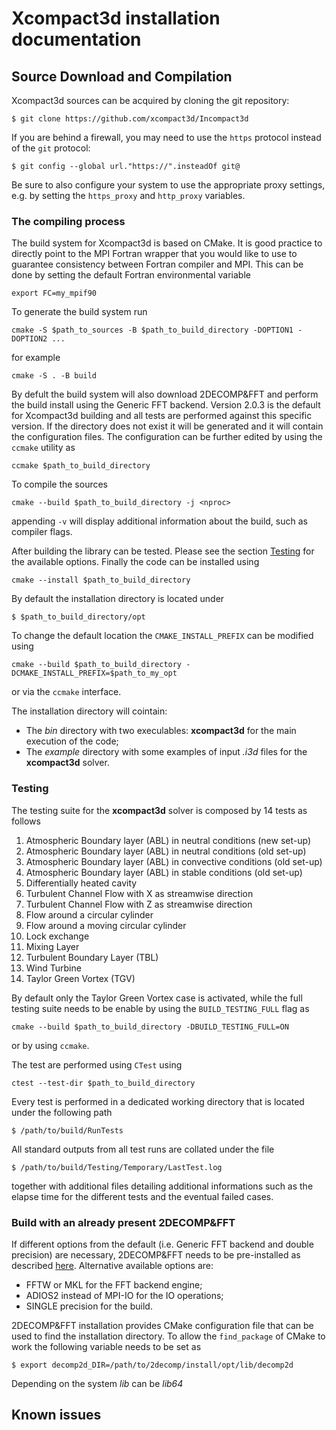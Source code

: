 Xcompact3d installation documentation
=====================================

## Source Download and Compilation

Xcompact3d sources can be acquired by cloning the git repository: 
```
$ git clone https://github.com/xcompact3d/Incompact3d
```
If you are behind a firewall, you may need to use the `https` protocol instead of the `git` protocol:
```
$ git config --global url."https://".insteadOf git@
```
Be sure to also configure your system to use the appropriate proxy settings, 
e.g. by setting the `https_proxy` and `http_proxy` variables.

### The compiling process

The build system for Xcompact3d is based on CMake. 
It is good practice to directly point to the 
MPI Fortran wrapper that you would like to use to guarantee consistency 
between Fortran compiler and MPI. 
This can be done by setting the default Fortran environmental variable 
```
export FC=my_mpif90
```
To generate the build system run 
```
cmake -S $path_to_sources -B $path_to_build_directory -DOPTION1 -DOPTION2 ... 
```
for example 
```
cmake -S . -B build  
```
By defult the build system will also download 2DECOMP&FFT 
and perform the build install using the
Generic FFT backend. Version 2.0.3 is the default for Xcompact3d building
and all tests are performed against this specific version.
If the directory does not exist it will be generated and it will contain the configuration files.
The configuration can be further
edited by using the `ccmake` utility as
```
ccmake $path_to_build_directory
```
To compile the sources 
```
cmake --build $path_to_build_directory -j <nproc>
```
appending `-v` will display additional information about the build, such as compiler flags.

After building the library can be tested. Please see the section [Testing](#testing-and-examples)
for the available options. 
Finally the code can be installed using 
```
cmake --install $path_to_build_directory
```
By default the installation directory is located under 
```
$ $path_to_build_directory/opt
```
To change the default location the `CMAKE_INSTALL_PREFIX` can be modified using 
```
cmake --build $path_to_build_directory -DCMAKE_INSTALL_PREFIX=$path_to_my_opt
```
or via the `ccmake` interface. 

The installation directory will cointain:
* The *bin* directory with two execulables: **xcompact3d** for the main execution of the code;
* The *example* directory with some examples of input *.i3d* files for the **xcompact3d** solver.

### Testing
The testing suite for the **xcompact3d** solver is composed by 14 tests as follows 

1. Atmospheric Boundary layer (ABL) in neutral conditions (new set-up)
1. Atmospheric Boundary layer (ABL) in neutral conditions (old set-up)
1. Atmospheric Boundary layer (ABL) in convective conditions (old set-up)
1. Atmospheric Boundary layer (ABL) in stable conditions (old set-up)
1. Differentially heated cavity
1. Turbulent Channel Flow with X as streamwise direction
1. Turbulent Channel Flow with Z as streamwise direction
1. Flow around a circular cylinder
1. Flow around a moving circular cylinder
1. Lock exchange
1. Mixing Layer
1. Turbulent Boundary Layer (TBL)
1. Wind Turbine
1. Taylor Green Vortex (TGV)

By default only the  Taylor Green Vortex case is activated, while the full 
testing suite needs to be enable by using the `BUILD_TESTING_FULL` flag as 
```
cmake --build $path_to_build_directory -DBUILD_TESTING_FULL=ON 
```
or by using `ccmake`.

The test are performed using `CTest` using 
```
ctest --test-dir $path_to_build_directory
```

Every test is performed in a dedicated working directory that is located under the following path 
```
$ /path/to/build/RunTests
```
All standard outputs from all test runs are collated under the file
```
$ /path/to/build/Testing/Temporary/LastTest.log
```
together with additional files detailing additional informations such as 
the elapse time for the different tests and the eventual failed cases. 

### Build with an already present 2DECOMP&FFT
If different options from the default 
(i.e. Generic FFT backend and double precision) are necessary, 
2DECOMP&FFT needs to be pre-installed as described [here](https://github.com/2decomp-fft/2decomp-fft/blob/dev/INSTALL.md).
Alternative available options are: 
* FFTW or MKL for the FFT backend engine;
* ADIOS2 instead of MPI-IO for the IO operations;
* SINGLE precision for the build.

2DECOMP&FFT installation provides CMake configuration file that can be used to find the installation directory. 
To allow the `find_package` of CMake to work the following variable needs to be set as
```
$ export decomp2d_DIR=/path/to/2decomp/install/opt/lib/decomp2d 
```
Depending on the system *lib* can be *lib64* 

## Known issues




